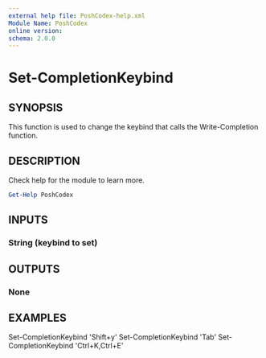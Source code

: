 ```yaml
---
external help file: PoshCodex-help.xml
Module Name: PoshCodex
online version:
schema: 2.0.0
---
```


# Set-CompletionKeybind

## SYNOPSIS

This function is used to change the keybind that calls the Write-Completion function.

## DESCRIPTION

Check help for the module to learn more.

```powershell
Get-Help PoshCodex
```

## INPUTS

### String (keybind to set)

## OUTPUTS

### None

## EXAMPLES

Set-CompletionKeybind 'Shift+y'
Set-CompletionKeybind 'Tab'
Set-CompletionKeybind 'Ctrl+K,Ctrl+E'
